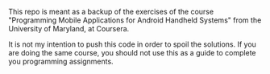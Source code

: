This repo is meant as a backup of the exercises of the course "Programming Mobile Applications for Android Handheld Systems" from the University of Maryland, at Coursera.

It is not my intention to push this code in order to spoil the solutions. If you are doing the same course, you should not use this as a guide to complete you programming assignments.
